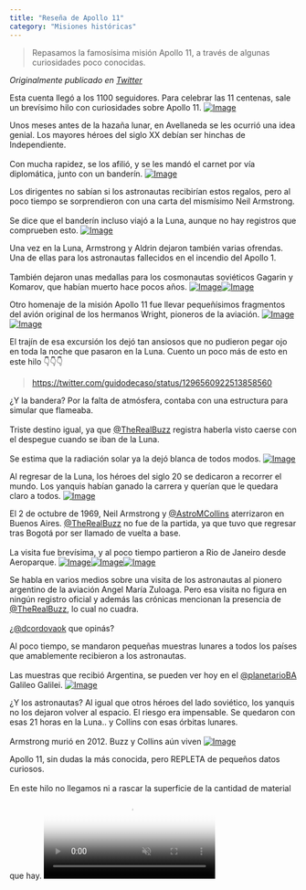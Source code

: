 ```yaml
---
title: "Reseña de Apollo 11"
category: "Misiones históricas"
---
```

> Repasamos la famosísima misión Apollo 11, a través de algunas curiosidades poco conocidas.

*Originalmente publicado en [Twitter](https://twitter.com/guidodecaso/status/1305521860994633730)*

<div class="card-tweets" dir="auto">
    <p>Esta cuenta llegó a los 1100 seguidores. Para celebrar las 11 centenas, sale un brevísimo hilo con curiosidades sobre Apollo 11. <span class="entity-image"><a href="https://pbs.twimg.com/media/Eh4cBz5XYAI_FN0.png" target="_blank"><img alt="Image" src="https://pbs.twimg.com/media/Eh4cBz5XYAI_FN0.png" data-src="https://pbs.twimg.com/media/Eh4cBz5XYAI_FN0.png"></a></span></p>
    <p>Unos meses antes de la hazaña lunar, en Avellaneda se les ocurrió una idea genial. Los mayores héroes del siglo XX debían ser hinchas de Independiente. <br />
<br />
Con mucha rapidez, se los afilió, y se les mandó el carnet por vía diplomática, junto con un banderín. <span class="entity-image"><a href="https://pbs.twimg.com/media/Eh4eYqlXsAQZa6K.jpg" target="_blank"><img alt="Image" src="https://pbs.twimg.com/media/Eh4eYqlXsAQZa6K.jpg" data-src="https://pbs.twimg.com/media/Eh4eYqlXsAQZa6K.jpg"></a></span></p>
    <p>Los dirigentes no sabían si los astronautas recibirían estos regalos, pero al poco tiempo se sorprendieron con una carta del mismísimo Neil Armstrong. <br />
<br />
Se dice que el banderín incluso viajó a la Luna, aunque no hay registros que comprueben esto. <span class="entity-image"><a href="https://pbs.twimg.com/media/Eh4fRAcWsAIyLM3.jpg" target="_blank"><img alt="Image" src="https://pbs.twimg.com/media/Eh4fRAcWsAIyLM3.jpg" data-src="https://pbs.twimg.com/media/Eh4fRAcWsAIyLM3.jpg"></a></span></p>
    <p>Una vez en la Luna, Armstrong y Aldrin dejaron también varias ofrendas. Una de ellas para los astronautas fallecidos en el incendio del Apollo 1. <br />
<br />
También dejaron unas medallas para los cosmonautas soviéticos Gagarin y Komarov, que habían muerto hace pocos años. <span class="row justify-content-center entity-multiple-2"><span class="col-md-6"><span class="entity-image"><a href="https://pbs.twimg.com/media/Eh4gFRCXsAAl4IN.jpg" target="_blank"><img alt="Image" src="https://pbs.twimg.com/media/Eh4gFRCXsAAl4IN.jpg" data-src="https://pbs.twimg.com/media/Eh4gFRCXsAAl4IN.jpg"></a></span></span><span class="col-md-6"><span class="entity-image"><a href="https://pbs.twimg.com/media/Eh4gGvSXgAEuiRi.png" target="_blank"><img alt="Image" src="https://pbs.twimg.com/media/Eh4gGvSXgAEuiRi.png" data-src="https://pbs.twimg.com/media/Eh4gGvSXgAEuiRi.png"></a></span></span></span></p>
    <p>Otro homenaje de la misión Apollo 11 fue llevar pequeñísimos fragmentos del avión original de los hermanos Wright, pioneros de la aviación. <span class="row justify-content-center entity-multiple-2"><span class="col-md-6"><span class="entity-image"><a href="https://pbs.twimg.com/media/Eh4jLZKXcAAOO2S.jpg" target="_blank"><img alt="Image" src="https://pbs.twimg.com/media/Eh4jLZKXcAAOO2S.jpg" data-src="https://pbs.twimg.com/media/Eh4jLZKXcAAOO2S.jpg"></a></span></span><span class="col-md-6"><span class="entity-image"><a href="https://pbs.twimg.com/media/Eh4jQSsWsAA2he5.png" target="_blank"><img alt="Image" src="https://pbs.twimg.com/media/Eh4jQSsWsAA2he5.png" data-src="https://pbs.twimg.com/media/Eh4jQSsWsAA2he5.png"></a></span></span></span></p>
    <p>El trajín de esa excursión los dejó tan ansiosos que no pudieron pegar ojo en toda la noche que pasaron en la Luna. Cuento un poco más de esto en este hilo 👇👇👇<span class="entity-embed"><span class="twitter-player"><blockquote class="twitter-tweet" data-conversation="none" data-align="center" data-dnt="true"><a href="https://twitter.com/guidodecaso/status/1296560922513858560">https://twitter.com/guidodecaso/status/1296560922513858560</a></blockquote></span></span></p>
    <p>¿Y la bandera? Por la falta de atmósfera, contaba con una estructura para simular que flameaba. <br />
<br />
Triste destino igual, ya que <a class="entity-mention" href="https://twitter.com/TheRealBuzz">@TheRealBuzz</a> registra haberla visto caerse con el despegue cuando se iban de la Luna.<br />
<br />
Se estima que la radiación solar ya la dejó blanca de todos modos. <span class="entity-image"><a href="https://pbs.twimg.com/media/Eh4kDsgWsAMGuQX.png" target="_blank"><img alt="Image" src="https://pbs.twimg.com/media/Eh4kDsgWsAMGuQX.png" data-src="https://pbs.twimg.com/media/Eh4kDsgWsAMGuQX.png"></a></span></p>
    <p>Al regresar de la Luna, los héroes del siglo 20 se dedicaron a recorrer el mundo. Los yanquis habían ganado la carrera y querían que le quedara claro a todos. <span class="entity-image"><a href="https://pbs.twimg.com/media/Eh4gpTuWsAEcKXb.jpg" target="_blank"><img alt="Image" src="https://pbs.twimg.com/media/Eh4gpTuWsAEcKXb.jpg" data-src="https://pbs.twimg.com/media/Eh4gpTuWsAEcKXb.jpg"></a></span></p>
    <p>El 2 de octubre de 1969, Neil Armstrong y <a class="entity-mention" href="https://twitter.com/AstroMCollins">@AstroMCollins</a> aterrizaron en Buenos Aires. <a class="entity-mention" href="https://twitter.com/TheRealBuzz">@TheRealBuzz</a> no fue de la partida, ya que tuvo que regresar tras Bogotá por ser llamado de vuelta a base.<br />
<br />
La visita fue brevísima, y al poco tiempo partieron a Rio de Janeiro desde Aeroparque. <span class="row justify-content-center entity-multiple-3"><span class="col-md-6"><span class="entity-image"><a href="https://pbs.twimg.com/media/Eh4hftRWoAAeaHD.jpg" target="_blank"><img alt="Image" src="https://pbs.twimg.com/media/Eh4hftRWoAAeaHD.jpg" data-src="https://pbs.twimg.com/media/Eh4hftRWoAAeaHD.jpg"></a></span></span><span class="col-md-6"><span class="entity-image"><a href="https://pbs.twimg.com/media/Eh4hhBRXgAgW7W8.jpg" target="_blank"><img alt="Image" src="https://pbs.twimg.com/media/Eh4hhBRXgAgW7W8.jpg" data-src="https://pbs.twimg.com/media/Eh4hhBRXgAgW7W8.jpg"></a></span></span><span class="col-md-6"><span class="entity-image"><a href="https://pbs.twimg.com/media/Eh4hjL4WoAAnc26.jpg" target="_blank"><img alt="Image" src="https://pbs.twimg.com/media/Eh4hjL4WoAAnc26.jpg" data-src="https://pbs.twimg.com/media/Eh4hjL4WoAAnc26.jpg"></a></span></span></span></p>
    <p>Se habla en varios medios sobre una visita de los astronautas al pionero argentino de la aviación Angel María Zuloaga. Pero esa visita no figura en ningún registro oficial y además las crónicas mencionan la presencia de <a class="entity-mention" href="https://twitter.com/TheRealBuzz">@TheRealBuzz</a>, lo cual no cuadra. <br />
<br />
¿<a class="entity-mention" href="https://twitter.com/dcordovaok">@dcordovaok</a> que opinás?</p>
    <p>Al poco tiempo, se mandaron pequeñas muestras lunares a todos los países que amablemente recibieron a los astronautas. <br />
<br />
Las muestras que recibió Argentina, se pueden ver hoy en el <a class="entity-mention" href="https://twitter.com/planetarioBA">@planetarioBA</a> Galileo Galilei. <span class="entity-image"><a href="https://pbs.twimg.com/media/Eh4iEsDWoAAX6eq.jpg" target="_blank"><img alt="Image" src="https://pbs.twimg.com/media/Eh4iEsDWoAAX6eq.jpg" data-src="https://pbs.twimg.com/media/Eh4iEsDWoAAX6eq.jpg"></a></span></p>
    <p>¿Y los astronautas? Al igual que otros héroes del lado soviético, los yanquis no los dejaron volver al espacio. El riesgo era impensable. Se quedaron con esas 21 horas en la Luna.. y Collins con esas órbitas lunares.<br />
<br />
Armstrong murió en 2012. Buzz y Collins aún viven <span class="entity-image"><a href="https://pbs.twimg.com/media/Eh4lIdSWoAcOWiR.png" target="_blank"><img alt="Image" src="https://pbs.twimg.com/media/Eh4lIdSWoAcOWiR.png" data-src="https://pbs.twimg.com/media/Eh4lIdSWoAcOWiR.png"></a></span></p>
    <p>Apollo 11, sin dudas la más conocida, pero REPLETA de pequeños datos curiosos.<br />
<br />
En este hilo no llegamos ni a rascar la superficie de la cantidad de material que hay. <span class="entity-video-gif"><video autoplay muted loop controls poster="https://pbs.twimg.com/tweet_video_thumb/Eh4lPnnXsAEt31i.jpg"><source src="https://video.twimg.com/tweet_video/Eh4lPnnXsAEt31i.mp4" type="video/mp4"><img alt="Apollo11 Space GIF" src="https://pbs.twimg.com/tweet_video_thumb/Eh4lPnnXsAEt31i.jpg"></video></span></p>
</div>

